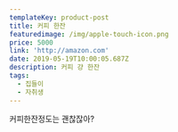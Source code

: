 ```yaml
---
templateKey: product-post
title: 커피 한잔
featuredimage: /img/apple-touch-icon.png
price: 5000
link: 'http://amazon.com'
date: 2019-05-19T10:00:05.687Z
description: 커피 걍 한잔
tags:
  - 집들이
  - 자취생
---
```


커피한잔정도는 괜찮잖아?